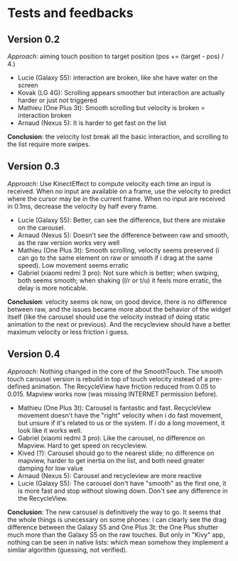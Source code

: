 # Tests and feedbacks

## Version 0.2

*Approach*: aiming touch position to target position (pos += (target - pos) / 4.)

- Lucie (Galaxy S5): interaction are broken, like she have water on the screen
- Kovak (LG 4G): Scrolling appears smoother but interaction are actually harder or just not triggered
- Mathieu (One Plus 3t): Smooth scrolling but velocity is broken = interaction broken
- Arnaud (Nexus 5): It is harder to get fast on the list

**Conclusion**: the velocity lost break all the basic interaction, and scrolling
to the list require more swipes.

## Version 0.3

*Approach*: Use KinectEffect to compute velocity each time an input is received.
When no input are available on a frame, use the velocity to predict where the cursor may be in the current frame.
When no input are received in 0.1ms, decrease the velocity by half every frame.

- Lucie (Galaxy S5): Better, can see the difference, but there are mistake on the carousel.
- Arnaud (Nexus 5): Doesn't see the difference between raw and smooth, as the raw version works very well
- Mathieu (One Plus 3t): Smooth scrolling, velocity seems preserved (i can go to the same element on raw or smooth if i drag at the same speed). Low movement seems erratic
- Gabriel (xiaomi redmi 3 pro): Not sure which is better; when swiping, both seems smooth; when shaking (l/r or t/u) it feels more erratic, the delay is more noticable.

**Conclusion**: velocity seems ok now, on good device, there is no difference between
raw, and the issues became more about the behavior of the widget itself (like the carousel
should use the velocity instead of doing static animation to the next or previous).
And the recycleview should have a better maximum velocity or less friction i guess.

## Version 0.4

*Approach*: Nothing changed in the core of the SmoothTouch. The smooth touch carousel version is rebuild in top of
touch velocity instead of a pre-defined animation. The RecycleView have friction reduced from 0.05 to 0.015.
Mapview works now (was missing INTERNET permission before).

- Mathieu (One Plus 3t): Carousel is fantastic and fast. RecycleView movement doesn't have the "right" velocity when
i do fast movement, but unsure if it's related to us or the system. If i do a long movement, it look like it works
well.
- Gabriel (xiaomi redmi 3 pro): Like the carousel, no difference on Mapview. Hard to get speed on recycleview.
- Kived (?): Carousel should go to the nearest slide; no difference on mapview, harder to get inertia on the list, and both need greater damping for low value
- Arnaud (Nexus 5): Carousel and recycleview are more reactive
- Lucie (Galaxy S5): The carousel don't have "smooth" as the first one, it is more fast and stop without slowing down. Don't see any difference in the RecycleView.

**Conclusion**: The new carousel is definitively the way to go. It seems that the whole things is unecessary on some phones: i can clearly see the drag difference between the Galaxy S5 and One Plus 3t: the One Plus shutter much more than the Galaxy S5 on the raw touches. But only in "Kivy" app, nothing can be seen in native lists: which mean somehow they implement a similar algorithm (guessing, not verified).
